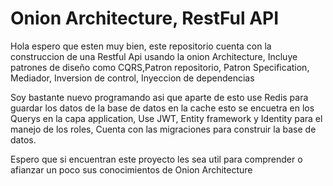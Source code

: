 # Onion Architecture, RestFul API

Hola espero que esten muy bien, este repositorio cuenta con la construccion de una Restful Api usando la onion Architecture, Incluye patrones de diseño como CQRS,Patron repositorio, Patron Specification, Mediador, Inversion de control, Inyeccion de dependencias

Soy bastante nuevo programando asi que aparte de esto use Redis para guardar los datos de la base de datos en la cache esto se encuetra en los Querys en la capa application, Use JWT, Entity framework y Identity para el manejo de los roles, Cuenta con las migraciones para construir la base de datos.

Espero que si encuentran este proyecto les sea util para comprender o afianzar un poco sus conocimientos de Onion Architecture
